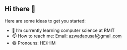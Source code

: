 ## Hi there 👋



Here are some ideas to get you started:

- 🌱 I’m currently learning computer science at RMIT
- 📫 How to reach me: Email: azwadaousaf@gmail.com
- 😄 Pronouns: HE/HIM
  
